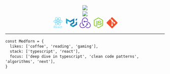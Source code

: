 <div id="header" align="center">
  <img src='https://github.com/BrunnerLivio/brunnerlivio/blob/master/images/welcome.png?raw=true'>
</div>

<div id="header" align="center">
  <img src="https://external-content.duckduckgo.com/iu/?u=http%3A%2F%2Fimg0.joyreactor.com%2Fpics%2Fcomment%2Fgif-pixel-art-girl-cat-1336874.gif&f=1&nofb=1&ipt=666656f6637bf46e68958900f79be0ace25b527c59419b8b83ec26d7a0d0011d&ipo=images" width="175"/>
</div>
 
<div id="stack" align="center">
  <img src="https://raw.githubusercontent.com/devicons/devicon/1119b9f84c0290e0f0b38982099a2bd027a48bf1/icons/react/react-original-wordmark.svg" title="React" alt="React" width="35" height="35"/>&nbsp;
  <img src="https://raw.githubusercontent.com/devicons/devicon/1119b9f84c0290e0f0b38982099a2bd027a48bf1/icons/materialui/materialui-original.svg" title="Material UI" alt="Material UI" width="35" height="35"/>&nbsp;
  <img src="https://raw.githubusercontent.com/devicons/devicon/1119b9f84c0290e0f0b38982099a2bd027a48bf1/icons/redux/redux-original.svg" title="Redux" alt="Redux " width="35" height="35"/>&nbsp;
  <img src="https://raw.githubusercontent.com/devicons/devicon/1119b9f84c0290e0f0b38982099a2bd027a48bf1/icons/nodejs/nodejs-original.svg" title="NodeJs" alt="NodeJs " width="35" height="35"/>&nbsp;
  <img src="https://raw.githubusercontent.com/devicons/devicon/1119b9f84c0290e0f0b38982099a2bd027a48bf1/icons/git/git-original.svg" title="Git" alt="Git" width="35" height="35"/>
</div>

<hr>

```
const Medforn = {
  likes: ['coffee', 'reading', 'gaming'],
  stack: ['typescript', 'react'],
  focus: ['deep dive in typescript', 'clean code patterns', 'algorithms', 'next'],
}
```

